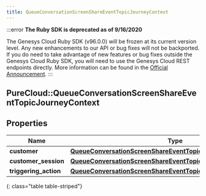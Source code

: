 ```yaml
---
title: QueueConversationScreenShareEventTopicJourneyContext
---
```


:::error
**The Ruby SDK is deprecated as of 9/16/2020**

The Genesys Cloud Ruby SDK (v96.0.0) will be frozen at its current version level. Any new enhancements to our API or bug fixes will not be backported. If you do need to take advantage of new features or bug fixes outside the Genesys Cloud Ruby SDK, you will need to use the Genesys Cloud REST endpoints directly. More information can be found in the [Official Announcement](https://developer.mypurecloud.com/forum/t/announcement-genesys-cloud-ruby-sdk-end-of-life/8850).
:::


## PureCloud::QueueConversationScreenShareEventTopicJourneyContext

## Properties

|Name | Type | Description | Notes|
|------------ | ------------- | ------------- | -------------|
| **customer** | [**QueueConversationScreenShareEventTopicJourneyCustomer**](QueueConversationScreenShareEventTopicJourneyCustomer.html) |  | [optional] |
| **customer_session** | [**QueueConversationScreenShareEventTopicJourneyCustomerSession**](QueueConversationScreenShareEventTopicJourneyCustomerSession.html) |  | [optional] |
| **triggering_action** | [**QueueConversationScreenShareEventTopicJourneyAction**](QueueConversationScreenShareEventTopicJourneyAction.html) |  | [optional] |
{: class="table table-striped"}


